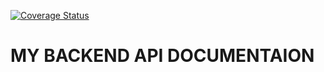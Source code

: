 <!-- ![check-code-coverage](https://img.shields.io/badge/code--coverage-73.02%25-yellow) -->

[![Coverage Status](https://coveralls.io/repos/github/Hakizimana-Clement/mybrand-be/badge.svg)](https://coveralls.io/github/Hakizimana-Clement/mybrand-be)

# MY BACKEND API DOCUMENTAION
